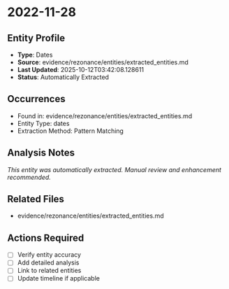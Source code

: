 # 2022-11-28

## Entity Profile
- **Type**: Dates
- **Source**: evidence/rezonance/entities/extracted_entities.md
- **Last Updated**: 2025-10-12T03:42:08.128611
- **Status**: Automatically Extracted

## Occurrences
- Found in: evidence/rezonance/entities/extracted_entities.md
- Entity Type: dates
- Extraction Method: Pattern Matching

## Analysis Notes
*This entity was automatically extracted. Manual review and enhancement recommended.*

## Related Files
- evidence/rezonance/entities/extracted_entities.md

## Actions Required
- [ ] Verify entity accuracy
- [ ] Add detailed analysis
- [ ] Link to related entities
- [ ] Update timeline if applicable
